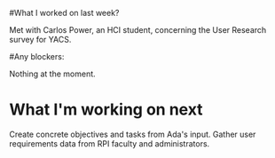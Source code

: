 #What I worked on last week?

Met with Carlos Power, an HCI student,  concerning the User Research survey for YACS. 

#Any blockers:

Nothing at the moment.

# What I'm working on next

Create concrete objectives and tasks from Ada's input. Gather user requirements data  from RPI faculty and administrators.
